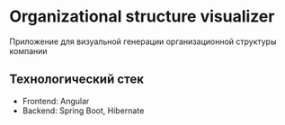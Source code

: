 # Organizational structure visualizer

Приложение для визуальной генерации организационной структуры компании

## Технологический стек

- Frontend: Angular
- Backend: Spring Boot, Hibernate